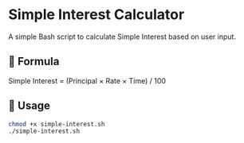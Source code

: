 # Simple Interest Calculator

A simple Bash script to calculate Simple Interest based on user input.

## 📘 Formula
Simple Interest = (Principal × Rate × Time) / 100

## 🧪 Usage
```bash
chmod +x simple-interest.sh
./simple-interest.sh
